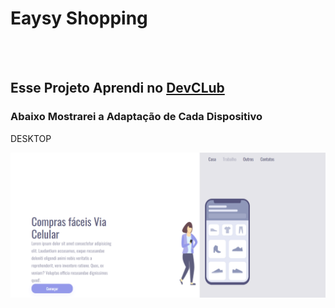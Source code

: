 <h1>Eaysy Shopping </h1>
<br>
<br>
<h2>Esse Projeto Aprendi no <a href="https://rodolfomori.com.br/devclub">DevCLub</a></h2>
<h3>Abaixo  Mostrarei a Adaptação de Cada Dispositivo</h3>
<p>DESKTOP</p>
<img src="https://raw.githubusercontent.com/Pedrobraz43/1projeto/master/img/Desktop.png">

